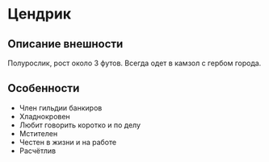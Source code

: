 # Цендрик

## Описание внешности
Полурослик, рост около 3 футов. Всегда одет в камзол с гербом города. 

## Особенности
- Член гильдии банкиров
- Хладнокровен
- Любит говорить коротко и по делу
- Мстителен
- Честен в жизни и на работе 
- Расчётлив 